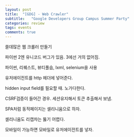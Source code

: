 ```yaml
---
layout: post
title:  "[GDG] - Web Crawler"
subtitle:   "Google Developers Group Campus Summer Party"
categories: review
tags: events
comments: true
---
```


쓸데많은 웹 크롤러 만들기

파이썬 2엔 유니코드 버그가 있음. 3에선 거의 없어짐.

파이썬, 리퀘스트, 뷰티풀숩, lxml, selenium을 사용

유저에이전트를 http 헤더에 넣어준다.

hidden input field를 필요할 때. 노가다한다.

CSRF검증이 들어간 경우. 세션유지해서 토큰 추출해서 보냄.

SPA처럼 동적페이지는 셀리니움으로 하자.

셀리니움도 리캡챠는 뚫기 어렵다.

모바일이 가능하면 모바일로 유저에이전트를 넣자.
